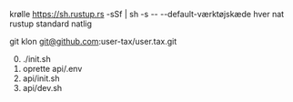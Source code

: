 krølle https://sh.rustup.rs -sSf | sh -s -- --default-værktøjskæde hver nat<br>rustup standard natlig

git klon git@github.com:user-tax/user.tax.git

0. ./init.sh
1. oprette api/.env
2. api/init.sh
3. api/dev.sh